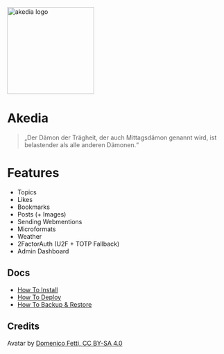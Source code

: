 <img src="akedia/raw/branch/master/akedia.jpg" alt="akedia logo" width="200"/>

# Akedia

> „Der Dämon der Trägheit, der auch Mittagsdämon genannt wird, ist belastender als alle anderen Dämonen.“

# Features

* Topics
* Likes
* Bookmarks
* Posts (+ Images)
* Sending Webmentions
* Microformats
* Weather
* 2FactorAuth (U2F + TOTP Fallback)
* Admin Dashboard

## Docs

* [How To Install](INSTALL.md)
* [How To Deploy](DEPLOY.md)
* [How To Backup & Restore](BACKUP.md)

## Credits

Avatar by [Domenico Fetti, CC BY-SA 4.0](https://commons.wikimedia.org/w/index.php?curid=54113550)